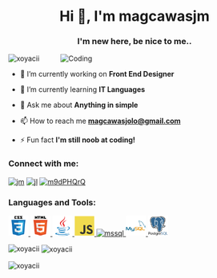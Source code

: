 <h1 align="center">Hi 👋, I'm magcawasjm</h1>
<h3 align="center">I'm new here, be nice to me..</h3>
<img align="right" alt="Coding" width="400" src="https://user-images.githubusercontent.com/55389276/140866485-8fb1c876-9a8f-4d6a-98dc-08c4981eaf70.gif">

<p align="left"> <img src="https://komarev.com/ghpvc/?username=xoyacii&label=Profile%20views&color=0e75b6&style=flat" alt="xoyacii" /> </p>

- 🔭 I’m currently working on **Front End Designer**

- 🌱 I’m currently learning **IT Languages**

- 💬 Ask me about **Anything in simple**

- 📫 How to reach me **magcawasjolo@gmail.com**

- ⚡ Fun fact **I'm still noob at coding!**

<h3 align="left">Connect with me:</h3>
<p align="left">
<a href="https://fb.com/jm" target="blank"><img align="center" src="https://raw.githubusercontent.com/rahuldkjain/github-profile-readme-generator/master/src/images/icons/Social/facebook.svg" alt="jm" height="30" width="40" /></a>
<a href="https://instagram.com/jl" target="blank"><img align="center" src="https://raw.githubusercontent.com/rahuldkjain/github-profile-readme-generator/master/src/images/icons/Social/instagram.svg" alt="jl" height="30" width="40" /></a>
<a href="https://discord.gg/m9dPHQrQ" target="blank"><img align="center" src="https://raw.githubusercontent.com/rahuldkjain/github-profile-readme-generator/master/src/images/icons/Social/discord.svg" alt="m9dPHQrQ" height="30" width="40" /></a>
</p>

<h3 align="left">Languages and Tools:</h3>
<p align="left"> <a href="https://www.w3schools.com/css/" target="_blank" rel="noreferrer"> <img src="https://raw.githubusercontent.com/devicons/devicon/master/icons/css3/css3-original-wordmark.svg" alt="css3" width="40" height="40"/> </a> <a href="https://www.w3.org/html/" target="_blank" rel="noreferrer"> <img src="https://raw.githubusercontent.com/devicons/devicon/master/icons/html5/html5-original-wordmark.svg" alt="html5" width="40" height="40"/> </a> <a href="https://www.java.com" target="_blank" rel="noreferrer"> <img src="https://raw.githubusercontent.com/devicons/devicon/master/icons/java/java-original.svg" alt="java" width="40" height="40"/> </a> <a href="https://developer.mozilla.org/en-US/docs/Web/JavaScript" target="_blank" rel="noreferrer"> <img src="https://raw.githubusercontent.com/devicons/devicon/master/icons/javascript/javascript-original.svg" alt="javascript" width="40" height="40"/> </a> <a href="https://www.microsoft.com/en-us/sql-server" target="_blank" rel="noreferrer"> <img src="https://www.svgrepo.com/show/303229/microsoft-sql-server-logo.svg" alt="mssql" width="40" height="40"/> </a> <a href="https://www.mysql.com/" target="_blank" rel="noreferrer"> <img src="https://raw.githubusercontent.com/devicons/devicon/master/icons/mysql/mysql-original-wordmark.svg" alt="mysql" width="40" height="40"/> </a> <a href="https://www.postgresql.org" target="_blank" rel="noreferrer"> <img src="https://raw.githubusercontent.com/devicons/devicon/master/icons/postgresql/postgresql-original-wordmark.svg" alt="postgresql" width="40" height="40"/> </a> </p>

<p><img align="left" src="https://github-readme-stats.vercel.app/api/top-langs?username=xoyacii&show_icons=true&locale=en&layout=compact" alt="xoyacii" /></p>

<p>&nbsp;<img align="center" src="https://github-readme-stats.vercel.app/api?username=xoyacii&show_icons=true&locale=en" alt="xoyacii" /></p>

<p><img align="center" src="https://github-readme-streak-stats.herokuapp.com/?user=xoyacii&" alt="xoyacii" /></p>
